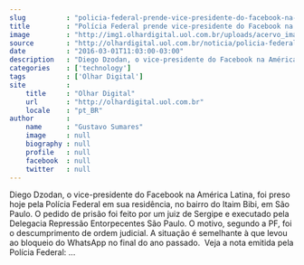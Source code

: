 ```yaml
---
slug          : "policia-federal-prende-vice-presidente-do-facebook-na-america-latina"
title         : "Polícia Federal prende vice-presidente do Facebook na América Latina"
image         : "http://img1.olhardigital.uol.com.br/uploads/acervo_imagens/2016/03/20160301114941_660_420.jpg"
source        : "http://olhardigital.uol.com.br/noticia/policia-federal-prende-vice-presidente-do-facebook-na-america-latina/55684"
date          : "2016-03-01T11:03:00-03:00"
description   : "Diego Dzodan, o vice-presidente do Facebook na América Latina, foi preso hoje pela Polícia Federal em sua residência, no bairro do Itaim Bibi, em São Paulo. O pedido de prisão foi feito por um juiz de Sergipe e executado pela Delegacia Repressão Entorpecentes São Paulo. O motivo, segundo a PF, foi o descumprimento de ordem judicial. A situação é semelhante à que levou ao bloqueio do WhatsApp no final do ano passado.  Veja a nota emitida pela Polícia Federal: ..."
categories    : ['technology']
tags          : ['Olhar Digital']
site          :
    title     : "Olhar Digital"
    url       : "http://olhardigital.uol.com.br"
    locale    : "pt_BR"
author        :
    name      : "Gustavo Sumares"
    image     : null
    biography : null
    profile   : null
    facebook  : null
    twitter   : null
---
```


Diego Dzodan, o vice-presidente do Facebook na América Latina, foi preso hoje pela Polícia Federal em sua residência, no bairro do Itaim Bibi, em São Paulo. O pedido de prisão foi feito por um juiz de Sergipe e executado pela Delegacia Repressão Entorpecentes São Paulo. O motivo, segundo a PF, foi o descumprimento de ordem judicial. A situação é semelhante à que levou ao bloqueio do WhatsApp no final do ano passado.  Veja a nota emitida pela Polícia Federal: ...
